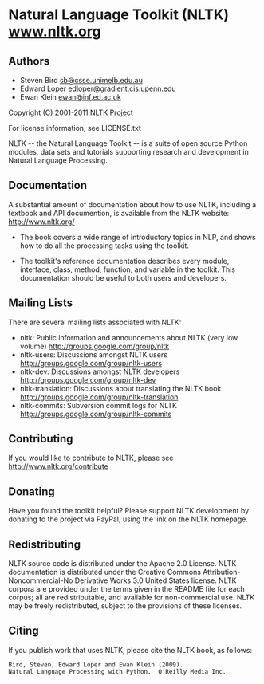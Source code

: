 Natural Language Toolkit (NLTK)   www.nltk.org
====================================

Authors
----------------
  - Steven Bird <sb@csse.unimelb.edu.au>
  - Edward Loper <edloper@gradient.cis.upenn.edu>
  - Ewan Klein <ewan@inf.ed.ac.uk>

Copyright (C) 2001-2011 NLTK Project

For license information, see LICENSE.txt

NLTK -- the Natural Language Toolkit -- is a suite of open source
Python modules, data sets and tutorials supporting research and
development in Natural Language Processing.

Documentation
------------------------
A substantial amount of documentation about how
to use NLTK, including a textbook and API documention, is
available from the NLTK website: http://www.nltk.org/

  - The book covers a wide range of introductory topics in NLP, and
    shows how to do all the processing tasks using the toolkit.

  - The toolkit's reference documentation describes every module,
    interface, class, method, function, and variable in the toolkit.
    This documentation should be useful to both users and developers.  

Mailing Lists
--------------------
 There are several mailing lists associated with NLTK:

  - nltk: Public information and announcements about NLTK (very low volume)
      http://groups.google.com/group/nltk
  - nltk-users: Discussions amongst NLTK users
      http://groups.google.com/group/nltk-users
  - nltk-dev: Discussions amongst NLTK developers
      http://groups.google.com/group/nltk-dev
  - nltk-translation: Discussions about translating the NLTK book
      http://groups.google.com/group/nltk-translation
  - nltk-commits: Subversion commit logs for NLTK
      http://groups.google.com/group/nltk-commits

Contributing
------------------
 If you would like to contribute to NLTK, please see http://www.nltk.org/contribute

Donating
---------------
Have you found the toolkit helpful?  Please support NLTK development
    by donating to the project via PayPal, using the link on the NLTK homepage.

Redistributing
----------------------
NLTK source code is distributed under the Apache 2.0 License.
NLTK documentation is distributed under the Creative Commons
Attribution-Noncommercial-No Derivative Works 3.0 United States license.
NLTK corpora are provided under the terms given in the README file
for each corpus; all are redistributable, and available for non-commercial use.
NLTK may be freely redistributed, subject to the provisions of these licenses.

Citing
---------
 If you publish work that uses NLTK, please cite the NLTK book, as follows:

    Bird, Steven, Edward Loper and Ewan Klein (2009).
    Natural Language Processing with Python.  O'Reilly Media Inc.
